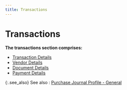 ```yaml
---
title: Transactions
---
```


# Transactions


**The transactions section comprises:**

- [Transaction Details]({{site.acc_baseurl}}/misc/transaction_details_manpurjrnl.html)
- [Vendor Details]({{site.acc_baseurl}}/misc/vendor_details_manpurjrnl.html)
- [Document Details]({{site.acc_baseurl}}/misc/document_details_manpurjrnl.html)
- [Payment Details]({{site.acc_baseurl}}/misc/payment_details_manpurjrnl.html)



{:.see_also}
See also
: [Purchase Journal Profile - General]({{site.acc_baseurl}}/purchasing/manual-purchases/creating-a-manual-purchase-journal/purchase_journal_profile_general.html)

